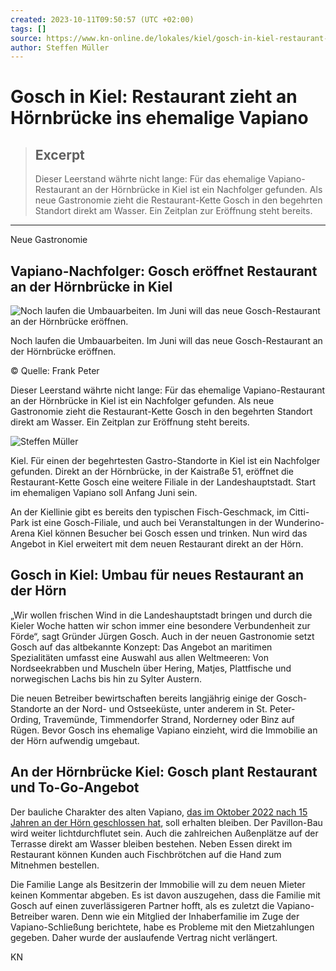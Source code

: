 ```yaml
---
created: 2023-10-11T09:50:57 (UTC +02:00)
tags: []
source: https://www.kn-online.de/lokales/kiel/gosch-in-kiel-restaurant-zieht-an-hoernbruecke-ins-ehemalige-vapiano-P322MBRTRRBXNG4Q5YUGFWNA7Q.html
author: Steffen Müller
---
```


# Gosch in Kiel: Restaurant zieht an Hörnbrücke ins ehemalige Vapiano

> ## Excerpt
> Dieser Leerstand währte nicht lange: Für das ehemalige Vapiano-Restaurant an der Hörnbrücke in Kiel ist ein Nachfolger gefunden. Als neue Gastronomie zieht die Restaurant-Kette Gosch in den begehrten Standort  direkt am Wasser. Ein Zeitplan zur Eröffnung steht bereits.

---
Neue Gastronomie

## Vapiano-Nachfolger: Gosch eröffnet Restaurant an der Hörnbrücke in Kiel

![Noch laufen die Umbauarbeiten. Im Juni will das neue Gosch-Restaurant an der Hörnbrücke eröffnen.](https://www.kn-online.de/resizer/DNDSj-K1jV9JSAyOSCbIgBaL0pI=/428x241/filters:quality(70):format(webp)/cloudfront-eu-central-1.images.arcpublishing.com/madsack/LU24SAMHKBB7LOTXBKPENY4NEY.jpg)



Noch laufen die Umbauarbeiten. Im Juni will das neue Gosch-Restaurant an der Hörnbrücke eröffnen.

© Quelle: Frank Peter

Dieser Leerstand währte nicht lange: Für das ehemalige Vapiano-Restaurant an der Hörnbrücke in Kiel ist ein Nachfolger gefunden. Als neue Gastronomie zieht die Restaurant-Kette Gosch in den begehrten Standort direkt am Wasser. Ein Zeitplan zur Eröffnung steht bereits.

![Steffen Müller](https://www.kn-online.de/resizer/Exo1nAeJXTV9CJ5yRN-487VzjJI=/56x56/filters:quality(70):format(webp)/s3.amazonaws.com/arc-authors/madsack/0da59483-08d1-4a76-a2fc-d3d4e991dd27.png)


Kiel. Für einen der begehrtesten Gastro-Standorte in Kiel ist ein Nachfolger gefunden. Direkt an der Hörnbrücke, in der Kaistraße 51, eröffnet die Restaurant-Kette Gosch eine weitere Filiale in der Landeshauptstadt. Start im ehemaligen Vapiano soll Anfang Juni sein.

An der Kiellinie gibt es bereits den typischen Fisch-Geschmack, im Citti-Park ist eine Gosch-Filiale, und auch bei Veranstaltungen in der Wunderino-Arena Kiel können Besucher bei Gosch essen und trinken. Nun wird das Angebot in Kiel erweitert mit dem neuen Restaurant direkt an der Hörn.

## Gosch in Kiel: Umbau für neues Restaurant an der Hörn

„Wir wollen frischen Wind in die Landeshauptstadt bringen und durch die Kieler Woche hatten wir schon immer eine besondere Verbundenheit zur Förde“, sagt Gründer Jürgen Gosch. Auch in der neuen Gastronomie setzt Gosch auf das altbekannte Konzept: Das Angebot an maritimen Spezialitäten umfasst eine Auswahl aus allen Weltmeeren: Von Nordseekrabben und Muscheln über Hering, Matjes, Plattfische und norwegischen Lachs bis hin zu Sylter Austern.

Die neuen Betreiber bewirtschaften bereits langjährig einige der Gosch-Standorte an der Nord- und Ostseeküste, unter anderem in St. Peter-Ording, Travemünde, Timmendorfer Strand, Norderney oder Binz auf Rügen. Bevor Gosch ins ehemalige Vapiano einzieht, wird die Immobilie an der Hörn aufwendig umgebaut.

## An der Hörnbrücke Kiel: Gosch plant Restaurant und To-Go-Angebot

Der bauliche Charakter des alten Vapiano, [das im Oktober 2022 nach 15 Jahren an der Hörn geschlossen hat](https://www.kn-online.de/lokales/kiel/vapiano-kiel-schliesst-ab-montag-24-oktober-das-sind-die-gruende-PRFAVYJQYKJG4R3SLAFKBJZ27A.html), soll erhalten bleiben. Der Pavillon-Bau wird weiter lichtdurchflutet sein. Auch die zahlreichen Außenplätze auf der Terrasse direkt am Wasser bleiben bestehen. Neben Essen direkt im Restaurant können Kunden auch Fischbrötchen auf die Hand zum Mitnehmen bestellen.



Die Familie Lange als Besitzerin der Immobilie will zu dem neuen Mieter keinen Kommentar abgeben. Es ist davon auszugehen, dass die Familie mit Gosch auf einen zuverlässigeren Partner hofft, als es zuletzt die Vapiano-Betreiber waren. Denn wie ein Mitglied der Inhaberfamilie im Zuge der Vapiano-Schließung berichtete, habe es Probleme mit den Mietzahlungen gegeben. Daher wurde der auslaufende Vertrag nicht verlängert.

KN
